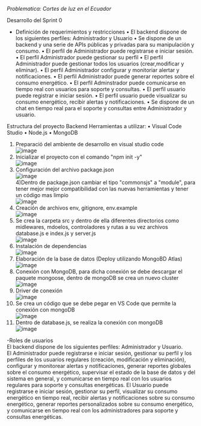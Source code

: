 *Problematica: Cortes de luz en el Ecuador*

Desarrollo del Sprint 0
- Definición de requerimientos y restricciones
•	El backend dispone de los siguientes perfiles: Administrador y Usuario
•	Se dispone de un backend y una serie de APIs públicas y privadas para su manipulación y consumo.
•	El perfil de Administrador puede registrarse e iniciar sesión.
•	El perfil Administrador puede gestionar su perfil
•	El perfil Administrador puede gestionar todos los usuarios (crear,modificar y eliminar).
•	El perfil Administrador configurar y monitoriar alertar y notificaciones.
•	El perfil Administrador puede generar reportes sobre el consumo energético.
•	El perfil Adminstrador puede comunicarse en tiempo real con usuarios para soporte y consultas.
•	El perfil usuario puede registrar e iniciar sesión.
•	El perfil usuario puede visualizar su consumo energético, recibir alertas y notificaciones.
•	Se dispone de un chat en tiempo real para el soporte y consultas entre Administrador y usuario.

Estructura del proyecto Backend
Herramientas a utilizar:
•	Visual Code Studio
•	Node.js
•	MongoDB

1) Preparació del ambiente de desarrollo en visual studio code<br>
![image](https://github.com/JSaulB/Proyecto_Ecuador/assets/133398724/d96a84c1-eef6-46c2-9923-890ff59096b8)<br>
2) Inicializar el proyecto con el comando "npm init -y"<br>
![image](https://github.com/silviachaluisa/Proyecto-Ecuador/assets/133398724/ac8e061b-3f6b-4f01-9f78-bbe2a82471bb)<br>
3) Configuración del archivo package.json<br>
![image](https://github.com/silviachaluisa/Proyecto-Ecuador/assets/133398724/88253b97-44c5-4aff-a19c-78679ed0b880)<br>
4)Dentro de package.json cambiar el tipo "commonsjs" a "module", para tener mejor mejor compatibilidad con las nuevas herramientas y tener un código mas limpio<br>
![image](https://github.com/silviachaluisa/Proyecto-Ecuador/assets/133398724/fb8b6244-eb2b-4f53-a580-b3c3fa395ba9)<br>
5) Creación de archivos env, gitignore, env.example<br>
![image](https://github.com/silviachaluisa/Proyecto-Ecuador/assets/133398724/de4307d9-31f2-445d-943f-9eb8ba9de5bf)<br>
6) Se crea la carpeta src y dentro de ella diferentes directorios como midlewares, mdoelos, controladores y rutas a su vez archivos database.js e index.js y server.js<br>
![image](https://github.com/silviachaluisa/Proyecto-Ecuador/assets/133398724/937bd81a-241c-4413-afc2-ce1d4d21bb87)<br>
7) Instalación de dependencias<br>
![image](https://github.com/silviachaluisa/Proyecto-Ecuador/assets/133398724/b22fa563-5e09-4908-9d6d-e3eec38266cb)<br>
8) Elaboración de la base de datos (Deploy utilizando MongoBD Atlas)<br>
![image](https://github.com/silviachaluisa/Proyecto-Ecuador/assets/133398724/6168dde6-7f93-4c51-855d-3e465628e4ea)<br>
9) Conexión con MongoDB, para dicha conexión se debe descargar el paquete mongoose, dentro de mongoDB se crea un nuevo cluster<br>
![image](https://github.com/silviachaluisa/Proyecto-Ecuador/assets/133398724/05c5708e-5354-4ad5-a28e-1625402a2153)<br>
10) Driver de conexión<br>
![image](https://github.com/silviachaluisa/Proyecto-Ecuador/assets/133398724/d46019c7-45c3-45dd-8bc9-72b2033812d9)<br>
11) Se crea un código que se debe pegar en VS Code que permite la conexión con mongoDB<br>
![image](https://github.com/silviachaluisa/Proyecto-Ecuador/assets/133398724/695d6b85-2c33-4fdf-ac37-489586adc1a9)<br>
12) Dentro de database.js, se realiza la conexión con mongoDB<br>
![image](https://github.com/silviachaluisa/Proyecto-Ecuador/assets/133398724/06b90165-0b30-4ed8-986f-6ec92ad6eea5)<br>

-Roles de usuarios<br>
El backend dispone de los siguientes perfiles: Administrador y Usuario.<br>
 El Administrador puede registrarse e iniciar sesión, gestionar su perfil y los perfiles de los usuarios regulares (creación, modificación y eliminación), configurar y monitorear alertas y notificaciones, generar reportes globales sobre el consumo energético, supervisar el estado de la base de datos y del sistema en general, y comunicarse en tiempo real con los usuarios regulares para soporte y consultas energéticas. 
El Usuario puede registrarse e iniciar sesión, gestionar su perfil, visualizar su consumo energético en tiempo real, recibir alertas y notificaciones sobre su consumo energético, generar reportes personalizados sobre su consumo energético, y comunicarse en tiempo real con los administradores para soporte y consultas energéticas.
